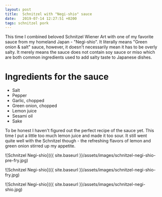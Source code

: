 ```yaml
---
layout: post
title:  Schnitzel with "Negi-shio" sauce
date:   2019-07-14 12:27:51 +0200
tags: schnitzel pork
---
```


This time I combined beloved Schnitzel Wiener Art with one of my favorite sauce from my homeland Japan - "Negi-shio".
It literally means "Green onion & salt" sauce, however, it doesn't necessarily mean it has to be overly salty.
It merely means the sauce does not contain soy sauce or miso which are both common ingredients used to add salty taste to Japanese dishes.

# Ingredients for the sauce

- Salt
- Pepper
- Garlic, chopped
- Green onion, chopped
- Lemon juice
- Sesami oil
- Sake

To be honest I haven't figured out the perfect recipe of the sauce yet.
This time I put a little too much lemon juice and made it too sour.
It still went quite well with the Schnitzel though - the refreshing flavors of lemon and green onion stirred up my appetite.

![Schnitzel Negi-shio]({{ site.baseurl }}/assets/images/schnitzel-negi-shio-pre-fry.jpg)

![Schnitzel Negi-shio]({{ site.baseurl }}/assets/images/schnitzel-negi-shio-fry.jpg)

![Schnitzel Negi-shio]({{ site.baseurl }}/assets/images/schnitzel-negi-shio.jpg)
